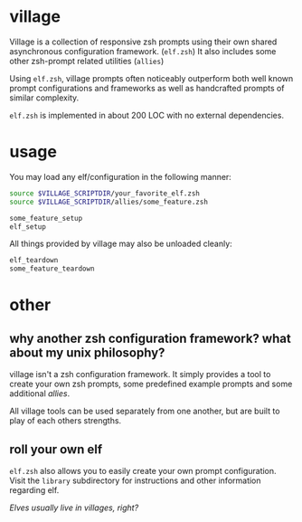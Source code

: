 # village

Village is a collection of responsive zsh prompts using their own shared asynchronous configuration framework. (`elf.zsh`)
It also includes some other zsh-prompt related utilities (`allies`)

Using `elf.zsh`, village prompts often noticeably outperform both well known prompt configurations and frameworks as well as handcrafted prompts of similar complexity.

`elf.zsh` is implemented in about 200 LOC with no external dependencies.

# usage

You may load any elf/configuration in the following manner:

```zsh
source $VILLAGE_SCRIPTDIR/your_favorite_elf.zsh
source $VILLAGE_SCRIPTDIR/allies/some_feature.zsh

some_feature_setup
elf_setup
```

All things provided by village may also be unloaded cleanly:

```zsh
elf_teardown
some_feature_teardown
```

# other

## why another zsh configuration framework? what about my unix philosophy?

village isn't a zsh configuration framework. It simply provides a tool to create your own zsh prompts,
some predefined example prompts and some additional *allies*.

All village tools can be used separately from one another, but are built to play of each others strengths.

## roll your own elf

`elf.zsh` also allows you to easily create your own prompt configuration.
Visit the `library` subdirectory for instructions and other information regarding elf.

*Elves usually live in villages, right?*
